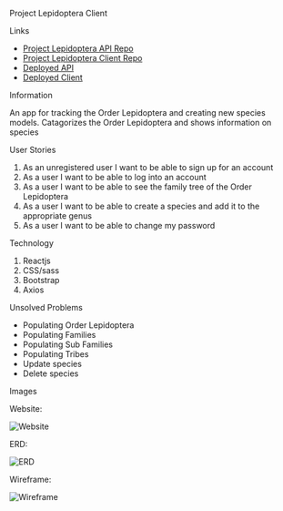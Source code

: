 Project Lepidoptera Client

Links

- [Project Lepidoptera API Repo](https://github.com/virulious/project-lepidoptera-api)
- [Project Lepidoptera Client Repo](https://github.com/virulious/project-lepidoptera-client)
- [Deployed API](https://lepidoptera.herokuapp.com/)
- [Deployed Client](https://virulious.github.io/project-lepidoptera-client/#/)

Information

An app for tracking the Order Lepidoptera and creating new species models.
Catagorizes the Order Lepidoptera and shows information on species


User Stories

1. As an unregistered user I want to be able to sign up for an account
2. As a user I want to be able to log into an account
3. As a user I want to be able to see the family tree of the Order Lepidoptera
4. As a user I want to be able to create a species and add it to the appropriate genus
5. As a user I want to be able to change my password

Technology

1. Reactjs
2. CSS/sass
3. Bootstrap
4. Axios

Unsolved Problems

- Populating Order Lepidoptera
- Populating Families
- Populating Sub Families
- Populating Tribes
- Update species
- Delete species

Images

Website:

![Website](https://i.imgur.com/xYfTNw7.png)

ERD:

![ERD](https://i.imgur.com/iloEfVB.jpg)

Wireframe:

![Wireframe](https://i.imgur.com/cQcMkQ5.jpg)
